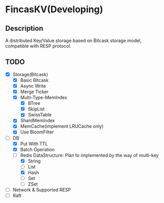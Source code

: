 # FincasKV(Developing)

## Description

A distributed Key/Value storage based on Bitcask storage model, compatible with RESP protocol.

## TODO

- [x] Storage(Bitcask)
  - [x] Basic Bitcask
  - [x] Async Write
  - [x] Merge Ticker
  - [x] Multi-Type-MemIndex
    - [x] BTree
    - [x] SkipList
    - [x] SwissTable
  - [x] ShardMemIndex
  - [x] MemCache(implement LRUCache only)
  - [x] Use BloomFilter
- [ ] DB
  - [x] Put With TTL
  - [x] Batch Operation
  - [ ] Redis DataStructure: Plan to implemented by the way of multi-key
    - [x] String
    - [ ] List
    - [x] Hash
    - [ ] Set
    - [ ] ZSet
- [ ] Network & Supported RESP
- [ ] Raft